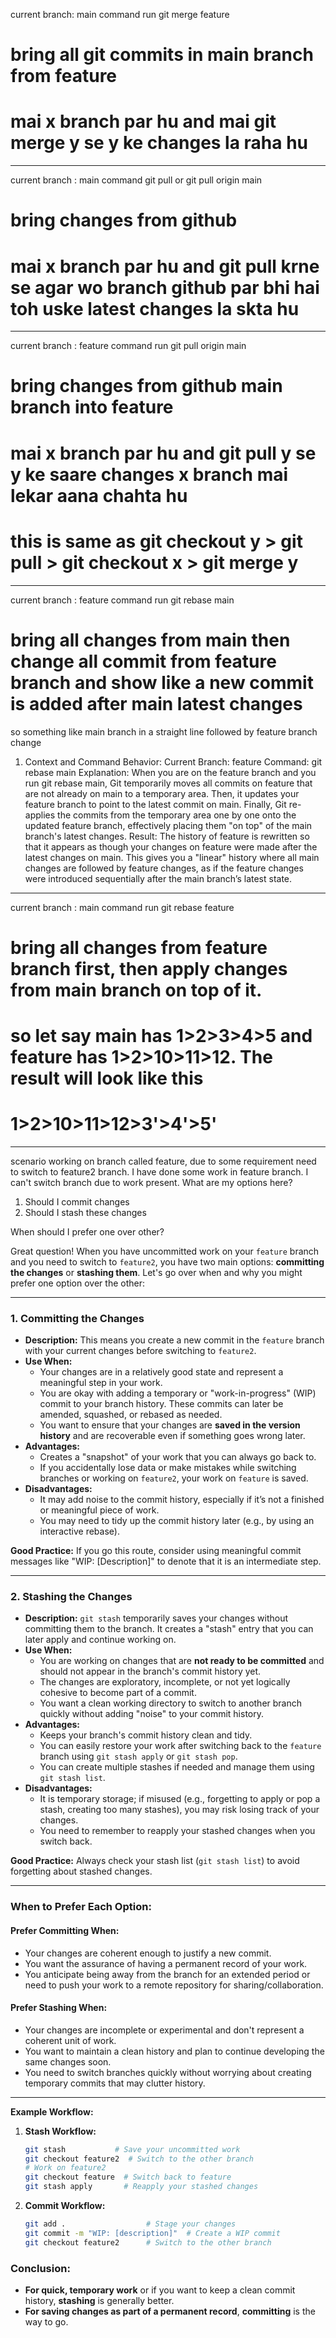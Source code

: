 current branch: main
command run git merge feature         

# bring all git commits in main branch from feature
# mai x branch par hu and mai git merge y se y ke changes la raha hu

----------------------------------------------

current branch : main
command git pull  or git pull origin main

# bring changes from github 
# mai x branch par hu and git pull krne se agar wo branch github par bhi hai toh uske latest changes la skta hu


---------------------------------------------------

current branch : feature
command run git pull origin main

# bring changes from github main branch into feature
# mai x branch par hu and git pull y se y ke saare changes x branch mai lekar aana chahta hu
# this is same as git checkout y > git pull > git checkout x > git merge y


----------------------------------------------------

current branch : feature
command run git rebase main

# bring all changes from main then change all commit from feature branch and show like a new commit is added after main latest changes
so something like main branch in a straight line followed by feature branch change

1. Context and Command Behavior:
Current Branch: feature
Command: git rebase main
Explanation:
When you are on the feature branch and you run git rebase main, Git temporarily moves all commits on feature that are not already on main to a temporary area.
Then, it updates your feature branch to point to the latest commit on main.
Finally, Git re-applies the commits from the temporary area one by one onto the updated feature branch, effectively placing them "on top" of the main branch's latest changes.
Result:
The history of feature is rewritten so that it appears as though your changes on feature were made after the latest changes on main.
This gives you a "linear" history where all main changes are followed by feature changes, as if the feature changes were introduced sequentially after the main branch’s latest state.



----------------------------------------------------

current branch : main
command run git rebase feature
# bring all changes from feature branch first, then apply changes from main branch on top of it.
# so let say main has 1>2>3>4>5 and feature has 1>2>10>11>12. The result will look like this
# 1>2>10>11>12>3'>4'>5' 


-----------------------------------------------------

scenario working on branch called feature, due to some requirement need to switch to feature2 branch. I have done some work
in feature branch. I can't switch branch due to work present. What are my options here?
1. Should I commit changes
2. Should I stash these changes

When should I prefer one over other?

Great question! When you have uncommitted work on your `feature` branch and you need to switch to `feature2`, you have two main options: **committing the changes** or **stashing them**. Let's go over when and why you might prefer one option over the other:

---

### 1. **Committing the Changes**
- **Description:** This means you create a new commit in the `feature` branch with your current changes before switching to `feature2`.
- **Use When:**
  - Your changes are in a relatively good state and represent a meaningful step in your work.
  - You are okay with adding a temporary or "work-in-progress" (WIP) commit to your branch history. These commits can later be amended, squashed, or rebased as needed.
  - You want to ensure that your changes are **saved in the version history** and are recoverable even if something goes wrong later.
- **Advantages:**
  - Creates a "snapshot" of your work that you can always go back to.
  - If you accidentally lose data or make mistakes while switching branches or working on `feature2`, your work on `feature` is saved.
- **Disadvantages:**
  - It may add noise to the commit history, especially if it’s not a finished or meaningful piece of work.
  - You may need to tidy up the commit history later (e.g., by using an interactive rebase).

**Good Practice:** If you go this route, consider using meaningful commit messages like "WIP: [Description]" to denote that it is an intermediate step.

---

### 2. **Stashing the Changes**
- **Description:** `git stash` temporarily saves your changes without committing them to the branch. It creates a "stash" entry that you can later apply and continue working on.
- **Use When:**
  - You are working on changes that are **not ready to be committed** and should not appear in the branch's commit history yet.
  - The changes are exploratory, incomplete, or not yet logically cohesive to become part of a commit.
  - You want a clean working directory to switch to another branch quickly without adding "noise" to your commit history.
- **Advantages:**
  - Keeps your branch's commit history clean and tidy.
  - You can easily restore your work after switching back to the `feature` branch using `git stash apply` or `git stash pop`.
  - You can create multiple stashes if needed and manage them using `git stash list`.
- **Disadvantages:**
  - It is temporary storage; if misused (e.g., forgetting to apply or pop a stash, creating too many stashes), you may risk losing track of your changes.
  - You need to remember to reapply your stashed changes when you switch back.

**Good Practice:** Always check your stash list (`git stash list`) to avoid forgetting about stashed changes.

---

### **When to Prefer Each Option:**

#### Prefer Committing When:
- Your changes are coherent enough to justify a new commit.
- You want the assurance of having a permanent record of your work.
- You anticipate being away from the branch for an extended period or need to push your work to a remote repository for sharing/collaboration.

#### Prefer Stashing When:
- Your changes are incomplete or experimental and don't represent a coherent unit of work.
- You want to maintain a clean history and plan to continue developing the same changes soon.
- You need to switch branches quickly without worrying about creating temporary commits that may clutter history.

---

**Example Workflow:**
1. **Stash Workflow:**
   ```bash
   git stash           # Save your uncommitted work
   git checkout feature2  # Switch to the other branch
   # Work on feature2
   git checkout feature  # Switch back to feature
   git stash apply       # Reapply your stashed changes
   ```

2. **Commit Workflow:**
   ```bash
   git add .                  # Stage your changes
   git commit -m "WIP: [description]"  # Create a WIP commit
   git checkout feature2      # Switch to the other branch
   ```

### **Conclusion:**
- **For quick, temporary work** or if you want to keep a clean commit history, **stashing** is generally better.
- **For saving changes as part of a permanent record**, **committing** is the way to go.
